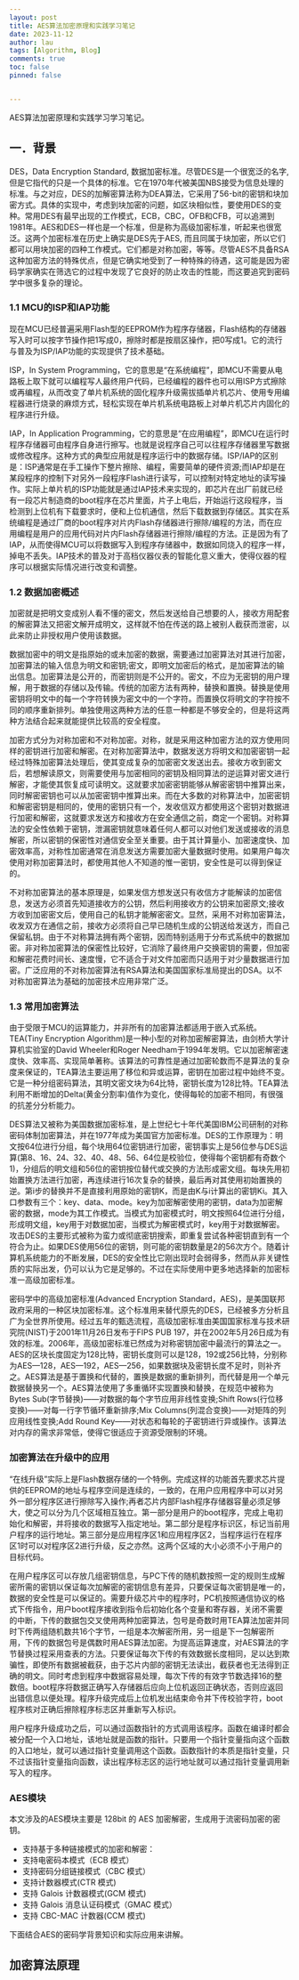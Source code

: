 ```yaml
---
layout: post
title: AES算法加密原理和实践学习笔记
date: 2023-11-12
author: lau
tags: [Algorithm, Blog]
comments: true
toc: false
pinned: false


---
```


AES算法加密原理和实践学习学习笔记。

<!-- more -->

## 一．背景
DES，Data Encryption Standard, 数据加密标准。尽管DES是一个很宽泛的名字,但是它指代的只是一个具体的标准。它在1970年代被美国NBS接受为信息处理的标准。与之对应，DES的加解密算法称为DEA算法，它采用了56-bit的密钥和块加密方式。具体的实现中，考虑到块加密的问题，如区块相似性，要使用DES的变种。常用DES有最早出现的工作模式，ECB，CBC，OFB和CFB，可以追溯到1981年。AES和DES一样也是一个标准，但是称为高级加密标准，听起来也很宽泛。这两个加密标准在历史上确实是DES先于AES, 而且同属于块加密，所以它们都可以用块加密的四种工作模式。它们都是对称加密，等等。尽管AES不具备RSA这种加密方法的特殊优点，但是它确实地受到了一种特殊的待遇，这可能是因为密码学家确实在筛选它的过程中发现了它良好的防止攻击的性能，而这要追究到密码学中很多复杂的理论。
### 1.1 MCU的ISP和IAP功能
现在MCU已经普遍采用Flash型的EEPROM作为程序存储器，Flash结构的存储器写入时可以按字节操作把1写成0，擦除时都是按扇区操作，把0写成1。它的流行与普及为ISP/IAP功能的实现提供了技术基础。

ISP，In System Programming，它的意思是“在系统编程”，即MCU不需要从电路板上取下就可以编程写人最终用户代码，已经编程的器件也可以用ISP方式擦除或再编程，从而改变了单片机系统的固化程序升级需拔插单片机芯片、使用专用编程器进行烧录的麻烦方式，轻松实现在单片机系统电路板上对单片机芯片内固化的程序进行升级。

IAP，In Application Programming，它的意思是“在应用编程”，即MCU在运行时程序存储器可由程序自身进行擦写。也就是说程序自己可以往程序存储器里写数据或修改程序。这种方式的典型应用就是程序运行中的数据存储。ISP/IAP的区别是：ISP通常是在手工操作下整片擦除、编程，需要简单的硬件资源;而IAP却是在某段程序的控制下对另外一段程序Flash进行读写，可以控制对特定地址的读写操作。实际上单片机的ISP功能就是通过IAP技术来实现的，即芯片在出厂前就已经有一段芯片制造商的boot程序在芯片里面，片子上电后，开始运行这段程序，当检测到上位机有下载要求时，便和上位机通信，然后下载数据到存储区。其实在系统编程是通过厂商的boot程序对片内Flash存储器进行擦除/编程的方法，而在应用编程是用户的应用代码对片内Flash存储器进行擦除/编程的方法。正是因为有了IAP，从而使得MCU可以将数据写入到程序存储器中，数据如同烧入的程序一样，掉电不丢失。IAP技术的普及对于高档仪器仪表的智能化意义重大，使得仪器的程序可以根据实际情况进行改变和调整。

### 1.2 数据加密概述

加密就是把明文变成别人看不懂的密文，然后发送给自己想要的人，接收方用配套的解密算法又把密文解开成明文，这样就不怕在传送的路上被别人截获而泄密，以此来防止非授权用户使用该数据。

数据加密中的明文是指原始的或未加密的数据，需要通过加密算法对其进行加密，加密算法的输入信息为明文和密钥;密文，即明文加密后的格式，是加密算法的输出信息。加密算法是公开的，而密钥则是不公开的。密文，不应为无密钥的用户理解，用于数据的存储以及传输。传统的加密方法有两种，替换和置换。替换是使用密钥将明文中的每一个字符转换为密文中的一个字符。而置换仅将明文的字符按不同的顺序重新排列。单独使用这两种方法的任意一种都是不够安全的，但是将这两种方法结合起来就能提供比较高的安全程度。

加密方式分为对称加密和不对称加密。对称，就是采用这种加密方法的双方使用同样的密钥进行加密和解密。在对称加密算法中，数据发送方将明文和加密密钥一起经过特殊加密算法处理后，使其变成复杂的加密密文发送出去。接收方收到密文后，若想解读原文，则需要使用与加密相同的密钥及相同算法的逆运算对密文进行解密，才能使其恢复成可读明文。这就要求加密密钥能够从解密密钥中推算出来，同时解密密钥也可以从加密密钥中推算出来。而在大多数的对称算法中，加密密钥和解密密钥是相同的，使用的密钥只有一个，发收信双方都使用这个密钥对数据进行加密和解密，这就要求发送方和接收方在安全通信之前，商定一个密钥。对称算法的安全性依赖于密钥，泄漏密钥就意味着任何人都可以对他们发送或接收的消息解密，所以密钥的保密性对通信安全至关重要。由于其计算量小、加密速度快、加密效率高，对称性加密通常在消息发送方需要加密大量数据时使用。如果用户每次使用对称加密算法时，都使用其他人不知道的惟一密钥，安全性是可以得到保证的。

不对称加密算法的基本原理是，如果发信方想发送只有收信方才能解读的加密信息，发送方必须首先知道接收方的公钥，然后利用接收方的公钥来加密原文;接收方收到加密密文后，使用自己的私钥才能解密密文。显然，采用不对称加密算法，收发双方在通信之前，接收方必须将自己早已随机生成的公钥送给发送方，而自己保留私钥。由于不对称算法拥有两个密钥，因而特别适用于分布式系统中的数据加密。非对称加密算法的保密性比较好，它消除了最终用户交换密钥的需要，但加密和解密花费时间长、速度慢，它不适合于对文件加密而只适用于对少量数据进行加密。广泛应用的不对称加密算法有RSA算法和美国国家标准局提出的DSA。以不对称加密算法为基础的加密技术应用非常广泛。

### 1.3 常用加密算法

由于受限于MCU的运算能力，并非所有的加密算法都适用于嵌入式系统。TEA(Tiny Encryption Algorithm)是一种小型的对称加密解密算法，由剑桥大学计算机实验室的David Wheeler和Roger Needham于1994年发明。它以加密解密速度快、效率高、实现简单著称。该算法的可靠性是通过加密轮数而不是算法的复杂度来保证的，TEA算法主要运用了移位和异或运算，密钥在加密过程中始终不变。它是一种分组密码算法，其明文密文块为64比特，密钥长度为128比特。TEA算法利用不断增加的Delta(黄金分割率)值作为变化，使得每轮的加密不相同，有很强的抗差分分析能力。

DES算法又被称为美国数据加密标准，是上世纪七十年代美国IBM公司研制的对称密码体制加密算法，并在1977年成为美国官方加密标准。DES的工作原理为：明文按64位进行分组，每个块用64位密钥进行加密，密钥事实上是56位参与DES运算(第8、16、24、32、40、48、56、64位是校验位，使得每个密钥都有奇数个1)，分组后的明文组和56位的密钥按位替代或交换的方法形成密文组。每块先用初始置换方法进行加密，再连续进行16次复杂的替换，最后再对其使用初始置换的逆。第i步的替换并不是直接利用原始的密钥K，而是由K与i计算出的密钥Ki。其入口参数有三个：key、data、mode。key为加密解密使用的密钥，data为加密解密的数据，mode为其工作模式。当模式为加密模式时，明文按照64位进行分组，形成明文组，key用于对数据加密，当模式为解密模式时，key用于对数据解密。攻击DES的主要形式被称为蛮力或彻底密钥搜索，即重复尝试各种密钥直到有一个符合为止。如果DES使用56位的密钥，则可能的密钥数量是2的56次方个。随着计算机系统能力的不断发展，DES的安全性比它刚出现时会弱得多，然而从非关键性质的实际出发，仍可以认为它是足够的。不过在实际使用中更多地选择新的加密标准一高级加密标准。

密码学中的高级加密标准(Advanced Encryption Standard，AES)，是美国联邦政府采用的一种区块加密标准。这个标准用来替代原先的DES，已经被多方分析且广为全世界所使用。经过五年的甄选流程，高级加密标准由美国国家标准与技术研究院(NIST)于2001年11月26日发布于FIPS PUB 197，并在2002年5月26日成为有效的标准。2006年，高级加密标准已然成为对称密钥加密中最流行的算法之一。AES的区块长度固定为128比特，密钥长度则可以是128，192或256比特，分别称为AES—128，AES—192，AES—256，如果数据块及密钥长度不足时，则补齐之。AES算法是基于置换和代替的，置换是数据的重新排列，而代替是用一个单元数据替换另一个。AES算法使用了多重循环实现置换和替换，在规范中被称为Bytes Sub(字节替换)——对数据的每个字节应用非线性变换;Shift Rows(行位移变换)——对每一行字节循环重新排序;Mix Columns(列混合变换)——对矩阵的列应用线性变换;Add Round Key——对状态和每轮的子密钥进行异或操作。该算法对内存的需求非常低，使得它很适应于资源受限制的环境。

### 加密算法在升级中的应用

“在线升级”实际上是Flash数据存储的一个特例。完成这样的功能首先要求芯片提供的EEPROM的地址与程序空间是连续的，一致的，在用户应用程序中可以对另外一部分程序区进行擦除写入操作;再者芯片内部Flash程序存储器容量必须足够大，使之可以分为几个区域相互独立。第一部分是用户的boot程序，完成上电初始化和解密，并将接收的数据写入指定地址。第二部分是程序标识区，标记当前用户程序的运行地址。第三部分是应用程序区1和应用程序区2，当程序运行在程序区1时可以对程序区2进行升级，反之亦然。这两个区域的大小必须不小于用户的目标代码。

在用户程序区可以存放几组密钥信息，与PC下传的随机数按照一定的规则生成解密所需的密钥以保证每次加解密的密钥信息有差异，只要保证每次密钥是唯一的，数据的安全性是可以保证的。需要升级芯片中的程序时，PC机按照通信协议的格式下传指令，用户boot程序接收到指令后初始化各个变量和寄存器，关闭不需要的中断，下传的数据包交叉使用两种加密算法，包号是奇数时用TEA算法加密并同时下传两组随机数共16个字节，一组是本次解密所用，另一组是下一包解密所用，下传的数据包号是偶数时用AES算法加密。为提高运算速度，对AES算法的字节替换过程采用查表的方法。只要保证每次下传的有效数据长度相同，足以达到欺骗性，即使所有数据被截获，由于芯片内部的密钥无法读出，截获者也无法得到正确的明文。同时考虑到程序中数据容易处理，每次下传的有效字节数选择16的整数倍。boot程序将数据正确写入存储器后应向上位机返回正确状态，否则应返回出错信息以便处理。程序升级完成后上位机发出结束命令并下传校验字符，boot程序核对正确后擦除程序标志区并重新写入标识。

用户程序升级成功之后，可以通过函数指针的方式调用该程序。函数在编译时都会被分配一个入口地址，该地址就是函数的指针。只要用一个指针变量指向这个函数的入口地址，就可以通过指针变量调用这个函数。函数指针的本质是指针变量，只不过该指针变量指向函数，读出程序标志区的运行地址就可以通过指针变量调用新写入的程序。

### AES模块

本文涉及的AES模块主要是 128bit 的 AES 加密解密，生成用于流密码加密的密钥。
- 支持基于多种链接模式的加密和解密：
- 支持电密码本模式（ECB 模式）
- 支持密码分组链接模式（CBC 模式）
- 支持计数器模式(CTR 模式)
- 支持 Galois 计数器模式(GCM 模式)
- 支持 Galois 消息认证码模式（GMAC 模式）
- 支持 CBC-MAC 计数器(CCM 模式)

下面结合AES的密码学背景知识和实际应用来讲解。

## 加密算法原理



